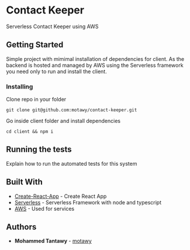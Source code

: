 # Contact Keeper

Serverless Contact Keeper using AWS

## Getting Started

Simple project with mimimal installation of dependencies for client. As the backend is hosted and managed by AWS using the Serverless framework you need only to run and install the client.

### Installing

Clone repo in your folder

```
git clone git@github.com:motawy/contact-keeper.git
```

Go inside client folder and install dependencies

```
cd client && npm i
```

## Running the tests

Explain how to run the automated tests for this system

## Built With

* [Create-React-App](https://create-react-app.dev) - Create React App
* [Serverless](https://serverless.com) - Serverless Framework with node and typescript
* [AWS](https://aws.amazon.com) - Used for services 

## Authors

* **Mohammed Tantawy** - [motawy](https://github.com/motawy)

